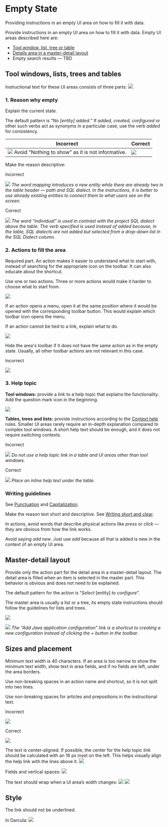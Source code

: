 <!-- Copyright 2000-2024 JetBrains s.r.o. and contributors. Use of this source code is governed by the Apache 2.0 license. -->

# Empty State

<link-summary>Providing instructions in an empty UI area on how to fill it with data.</link-summary>

Provide instructions in an empty UI area on how to fill it with data. Empty UI areas described here are:
* [Tool window, list, tree or table](#tool-windows-lists-trees-and-tables)
* [Details area in a master-detail layout](#master-detail-layout)
* Empty search results — TBD


## Tool windows, lists, trees and&nbsp;tables
Instructional text for these UI areas consists of three parts:
![](database-tw-callouts.png)


### 1. Reason why empty

Explain the current state.

The default pattern is “_No [entity] added._” If _added, created, configured_ or other such verbs act as synonyms in a particular case, use the verb _added_ for consistency.

| Incorrect                                                                                                  | Correct                                                 |
|------------------------------------------------------------------------------------------------------------|---------------------------------------------------------|
| ![](../../../images/ui/empty_state/libraries-before.png) Avoid "Nothing to show" as it is not informative. | ![](../../../images/ui/empty_state/libraries-after.png) |

Make the reason descriptive:

<p>Incorrect</p>

![](../../../images/ui/empty_state/sql-dialect-before.png)
*The word mapping introduces a new entity while there are already two in the table header — path and SQL dialect. In the instructions, it is better to use already existing entities to connect them to what users see on the screen.*

<p>Correct</p>

![](../../../images/ui/empty_state/sql-dialect-after.png)
*The word “individual” is used in contrast with the project SQL dialect above the table. The verb specified is used instead of added because, in the table, SQL dialects are not added but selected from a drop-down list in the SQL Dialect column.*


### 2. Actions to fill the area

Required part. An action makes it easier to understand what to start with, instead of searching for the appropriate icon on the toolbar. It can also educate about the shortcut.

Use one or two actions. Three or more actions would make it harder to choose what to start from.

![](maven-tw.png)

If an action opens a menu, open it at the same position where it would be opened with the corresponding toolbar button. This would explain which toolbar icon opens the menu.


If an action cannot be tied to a link, explain  what to do.

![](todo-tw.png)

Hide the area's toolbar if it does not have the same action as in the empty state. Usually, all other toolbar actions are not relevant in this case.

<p>Incorrect</p>

![](../../../images/ui/empty_state/todo-tw-toolbar-incorrect.png)


### 3. Help topic

**Tool windows:** provide a link to a help topic that explains the functionality. Add the question mark icon in the beginning.

![](empty_state_database-tw-segment.png)

**Tables, trees and lists:** provide instructions according to the [Context help](context_help.md) rules. Smaller UI areas rarely require an in-depth explanation compared to complex tool windows. A short help text should be enough, and it does not require switching contexts.

<p>Incorrect</p>

![](../../../images/ui/empty_state/todo-filters-incorrect.png)
*Do not use a help topic link in a table and UI areas other than tool windows.*

<p>Correct</p>

![](../../../images/ui/empty_state/todo-filters-correct.png)
*Place an inline help text under the table.*


### Writing guidelines

See [Punctuation](punctuation.md) and [Capitalization](capitalization.md).

Make the reason text short and descriptive. See [Writing short and clear](writing_short.md).

In actions, avoid words that describe physical actions like _press_ or _click_ — they are obvious from how the link works.

Avoid saying _add new_. Just use _add_ because all that is added is new in the context of an empty UI area.


## Master-detail layout
Provide only the action part for the detail area in a master-detail layout. The detail area is filled when an item is selected in the master part. This behavior is obvious and does not need to be explained.

The default pattern for the action is “_Select_ [entity] _to configure_”.

The master area is usually a list or a tree, its empty state instructions should follow the guidelines for lists and trees.

![](app-servers.png)

![](run-configs.png)
*The “Add Java application configuration” link is a shortcut to creating a new configuration instead of clicking the + button in the toolbar.*


## Sizes and placement
Minimum text width is 40 characters. If an area is too narrow to show the minimum text width, show text in area fields, and if no fields are left, under the area borders.

Use non-breaking spaces in an action name and shortcut, so it is not split into two lines.

Use non-breaking spaces for articles and prepositions in the instructional text.

<p>Incorrect</p>

![](../../../images/ui/empty_state/nbsp-incorrect.png)

<p>Correct</p>

![](../../../images/ui/empty_state/nbsp-correct.png)

The text is center-aligned. If possible, the center for the help topic link should be calculated with an 16 px inset on the left. This helps visually align the help link with the lines above it.
![](database-tw-markup1.png)

Fields and vertical spaces:
![](database-tw-markup2.png)

The text should wrap when a UI area’s width changes:
![](database-tw-horizontal.png)
![](database-tw.png)


## Style

The link should not be underlined.

In Darcula:
![](database-tw-darcula.png)


